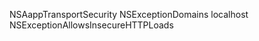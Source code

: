 <key>NSAappTransportSecurity</key>
<dict>
    <key>NSExceptionDomains</key>
<dict>
    <key>localhost</key>
    <dict>
        <key>NSExceptionAllowsInsecureHTTPLoads</key>
        <true/>
    </dict>
</dict>
</dict>